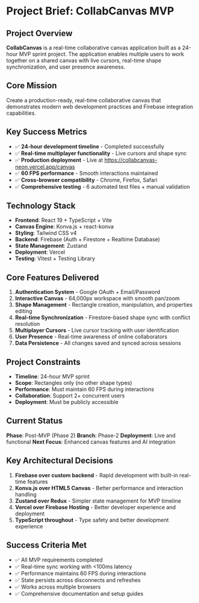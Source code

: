# Project Brief: CollabCanvas MVP

## Project Overview
**CollabCanvas** is a real-time collaborative canvas application built as a 24-hour MVP sprint project. The application enables multiple users to work together on a shared canvas with live cursors, real-time shape synchronization, and user presence awareness.

## Core Mission
Create a production-ready, real-time collaborative canvas that demonstrates modern web development practices and Firebase integration capabilities.

## Key Success Metrics
- ✅ **24-hour development timeline** - Completed successfully
- ✅ **Real-time multiplayer functionality** - Live cursors and shape sync
- ✅ **Production deployment** - Live at https://collabcanvas-neon.vercel.app/canvas
- ✅ **60 FPS performance** - Smooth interactions maintained
- ✅ **Cross-browser compatibility** - Chrome, Firefox, Safari
- ✅ **Comprehensive testing** - 6 automated test files + manual validation

## Technology Stack
- **Frontend**: React 19 + TypeScript + Vite
- **Canvas Engine**: Konva.js + react-konva
- **Styling**: Tailwind CSS v4
- **Backend**: Firebase (Auth + Firestore + Realtime Database)
- **State Management**: Zustand
- **Deployment**: Vercel
- **Testing**: Vitest + Testing Library

## Core Features Delivered
1. **Authentication System** - Google OAuth + Email/Password
2. **Interactive Canvas** - 64,000px workspace with smooth pan/zoom
3. **Shape Management** - Rectangle creation, manipulation, and properties editing
4. **Real-time Synchronization** - Firestore-based shape sync with conflict resolution
5. **Multiplayer Cursors** - Live cursor tracking with user identification
6. **User Presence** - Real-time awareness of online collaborators
7. **Data Persistence** - All changes saved and synced across sessions

## Project Constraints
- **Timeline**: 24-hour MVP sprint
- **Scope**: Rectangles only (no other shape types)
- **Performance**: Must maintain 60 FPS during interactions
- **Collaboration**: Support 2+ concurrent users
- **Deployment**: Must be publicly accessible

## Current Status
**Phase**: Post-MVP (Phase 2)
**Branch**: Phase-2
**Deployment**: Live and functional
**Next Focus**: Enhanced canvas features and AI integration

## Key Architectural Decisions
1. **Firebase over custom backend** - Rapid development with built-in real-time features
2. **Konva.js over HTML5 Canvas** - Better performance and interaction handling
3. **Zustand over Redux** - Simpler state management for MVP timeline
4. **Vercel over Firebase Hosting** - Better developer experience and deployment
5. **TypeScript throughout** - Type safety and better development experience

## Success Criteria Met
- ✅ All MVP requirements completed
- ✅ Real-time sync working with <100ms latency
- ✅ Performance maintains 60 FPS during interactions
- ✅ State persists across disconnects and refreshes
- ✅ Works across multiple browsers
- ✅ Comprehensive documentation and setup guides
